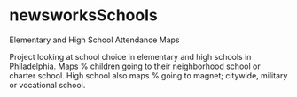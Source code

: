 newsworksSchools
================

Elementary and High School Attendance Maps

Project looking at school choice in elementary and high schools in Philadelphia. 
Maps % children going to their neighborhood school or charter school. High school also maps % going to magnet; citywide, military or vocational school.
